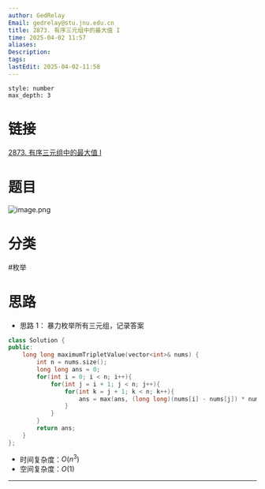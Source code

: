 ```yaml
---
author: GedRelay
Email: gedrelay@stu.jnu.edu.cn
title: 2873. 有序三元组中的最大值 I
time: 2025-04-02 11:57
aliases: 
Description: 
tags: 
lastEdit: 2025-04-02-11:58
---
```


```toc
style: number
max_depth: 3
```

# 链接
[2873. 有序三元组中的最大值 I](https://leetcode.cn/problems/maximum-value-of-an-ordered-triplet-i/) 

# 题目
![image.png](https://ged-pic-bed.oss-cn-guangzhou.aliyuncs.com/img/202504021158447.png)


# 分类
#枚举 

# 思路
- 思路 1：
暴力枚举所有三元组，记录答案

```cpp
class Solution {
public:
    long long maximumTripletValue(vector<int>& nums) {
        int n = nums.size();
        long long ans = 0;
        for(int i = 0; i < n; i++){
            for(int j = i + 1; j < n; j++){
                for(int k = j + 1; k < n; k++){
                    ans = max(ans, (long long)(nums[i] - nums[j]) * nums[k]);
                }
            }
        }
        return ans;
    }
};
```


- 时间复杂度：${O\left( n^{3}  \right)  }$ 
- 空间复杂度：${O\left( 1 \right)  }$ 


---

